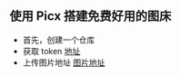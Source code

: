 ## 使用 Picx 搭建免费好用的图床

- 首先，创建一个仓库
- 获取 token
  [地址](https://github.com/settings/tokens)
- 上传图片地址
  [图片地址](https://picx.xpoet.cn/#/upload)
